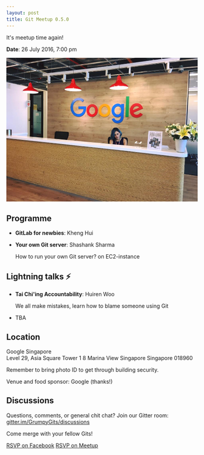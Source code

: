 ```yaml
---
layout: post
title: Git Meetup 0.5.0
---
```


It's meetup time again!

**Date**: 26 July 2016, 7:00 pm

![Grumpy Git Meetup 0.5.0 @ Google Singapore](/images/2016-07-26-google.jpg)

## Programme

- **GitLab for newbies**: Kheng Hui  

- **Your own Git server**: Shashank Sharma

  How to run your own Git server? on EC2-instance

## Lightning talks ⚡️

- **Tai Chi'ing Accountability**: Huiren Woo 

  We all make mistakes, learn how to blame someone using Git

- TBA 

## Location

Google Singapore  
Level 29, Asia Square Tower 1 
8 Marina View Singapore 
Singapore 018960 

Remember to bring photo ID to get through building security. 

Venue and food sponsor: Google (thanks!) 

## Discussions

Questions, comments, or general chit chat? Join our Gitter room:
[gitter.im/GrumpyGits/discussions](https://gitter.im/GrumpyGits/discussions)

Come merge with your fellow Gits!

<a class="btn btn-primary"
  href="https://www.facebook.com/events/217369701990326/">RSVP on Facebook</a>
<a class="btn btn-danger"
  href="http://www.meetup.com/Grumpy-Gits-SG/events/232176153/">RSVP on
Meetup</a>

